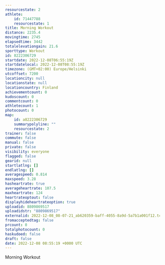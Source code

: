 ```yaml
---
resourcestate: 2
athlete:
    id: 71447788
    resourcestate: 1
title: Morning Workout
distance: 2235.4
movingtime: 2745
elapsedtime: 3442
totalelevationgain: 21.6
sporttype: Workout
id: 8222306729
startdate: 2022-12-08T06:55:19Z
startdatelocal: 2022-12-08T08:55:19Z
timezone: (GMT+02:00) Europe/Helsinki
utcoffset: 7200
locationcity: null
locationstate: null
locationcountry: Finland
achievementcount: 0
kudoscount: 0
commentcount: 0
athletecount: 1
photocount: 0
map:
    id: a8222306729
    summarypolyline: ""
    resourcestate: 2
trainer: false
commute: false
manual: false
private: false
visibility: everyone
flagged: false
gearid: null
startlatlng: []
endlatlng: []
averagespeed: 0.814
maxspeed: 3.28
hasheartrate: true
averageheartrate: 107.5
maxheartrate: 124
heartrateoptout: false
displayhideheartrateoption: true
uploadid: 8809869517
uploadidstr: "8809869517"
externalid: 2022-12-08_08-07-21_ab620359-baff-4055-8a9d-5a7b1a001f12.tcx
fromacceptedtag: false
prcount: 0
totalphotocount: 0
haskudoed: false
draft: false
date: 2022-12-08 08:55:19 +0000 UTC
---
```

Morning Workout